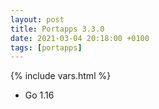 ```yaml
---
layout: post
title: Portapps 3.3.0
date: 2021-03-04 20:18:00 +0100
tags: [portapps]
---
```

{% include vars.html %}

* Go 1.16
